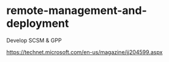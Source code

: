 # remote-management-and-deployment

Develop SCSM & GPP

https://technet.microsoft.com/en-us/magazine/jj204599.aspx

